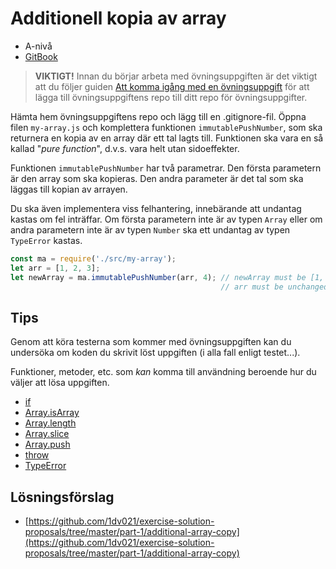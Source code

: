 # Additionell kopia av array

- A-nivå
- [GitBook](https://coursepress.gitbooks.io/1dv021/content/ovningsuppgifter/del1/additionell-kopia-av-array/)

> __VIKTIGT!__ Innan du börjar arbeta med övningsuppgiften är det viktigt att du följer guiden [Att komma igång med en övningsuppgift](https://coursepress.gitbooks.io/1dv021/content/guider/att-komma-igang-med-en-ovningsuppgift/) för att lägga till övningsuppgiftens repo till ditt repo för övningsuppgifter.

Hämta hem övningsuppgiftens repo och lägg till en .gitignore-fil. Öppna filen `my-array.js` och komplettera funktionen `immutablePushNumber`, som ska returnera en kopia av en array där ett tal lagts till. Funktionen ska vara en så kallad "_pure function_", d.v.s. vara helt utan sidoeffekter.

Funktionen `immutablePushNumber` har två parametrar. Den första parametern är den array som ska kopieras. Den andra parameter är det tal som ska läggas till kopian av arrayen.

Du ska även implementera viss felhantering, innebärande att undantag kastas om fel inträffar. Om första parametern inte är av typen `Array` eller om andra parametern inte är av typen `Number` ska ett undantag av typen `TypeError` kastas.

```js
const ma = require('./src/my-array');
let arr = [1, 2, 3];
let newArray = ma.immutablePushNumber(arr, 4); // newArray must be [1, 2, 3, 4]
                                               // arr must be unchanged, i.e. arr !== newArray
```

## Tips

Genom att köra testerna som kommer med övningsuppgiften kan du undersöka om koden du skrivit löst uppgiften (i alla fall enligt testet...).

Funktioner, metoder, etc. som _kan_ komma till användning beroende hur du väljer att lösa uppgiften.

- [if](https://developer.mozilla.org/en-US/docs/Web/JavaScript/Reference/Statements/if...else)
- [Array.isArray](https://developer.mozilla.org/en-US/docs/Web/JavaScript/Reference/Global_Objects/Array/isArray)
- [Array.length](https://developer.mozilla.org/en-US/docs/Web/JavaScript/Reference/Global_Objects/Array/length)
- [Array.slice](https://developer.mozilla.org/en-US/docs/Web/JavaScript/Reference/Global_Objects/Array/slice)
- [Array.push](https://developer.mozilla.org/en-US/docs/Web/JavaScript/Reference/Global_Objects/Array/push)
- [throw](https://developer.mozilla.org/en-US/docs/Web/JavaScript/Reference/Statements/throw)
- [TypeError](https://developer.mozilla.org/en-US/docs/Web/JavaScript/Reference/Global_Objects/TypeError)

## Lösningsförslag

- [https://github.com/1dv021/exercise-solution-proposals/tree/master/part-1/additional-array-copy](https://github.com/1dv021/exercise-solution-proposals/tree/master/part-1/additional-array-copy)
